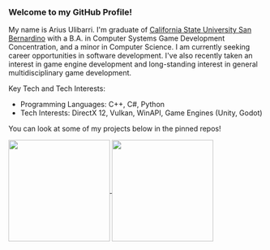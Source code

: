 ### Welcome to my GitHub Profile!

My name is Arius Ulibarri. I'm graduate of [California State University San Bernardino](https://www.csusb.edu/) with a B.A. in Computer Systems Game Development Concentration, and a minor in Computer Science. I am currently seeking career opportunities in software development. I've also recently taken an interest in game engine development and long-standing interest in general multidisciplinary game development. 

Key Tech and Tech Interests:
- Programming Languages: C++, C#, Python
- Tech Interests: DirectX 12, Vulkan, WinAPI, Game Engines (Unity, Godot)

You can look at some of my projects below in the pinned repos!

<!--Ulibomber's GitHub stats]]-->
<a href="https://github.com/anuraghazra/github-readme-stats">
  <img height=200 align="center" src="https://github-readme-stats.vercel.app/api?username=Ulibomber1&show_icons=true&hide=issues&show=reviews,prs_merged&include_all_commits=true&theme=transparent&rank_icon=github" />
</a>
<!--Top Langs-->
<a href="https://github.com/anuraghazra/github-readme-stats">
  <img height=200 align="center" src="https://github-readme-stats.vercel.app/api/top-langs/?username=Ulibomber1&hide=html,shaderlab,mathematica,javascript,css&layout=donut&theme=transparent&size_weight=0.5&count_weight=0.5" />
</a>
